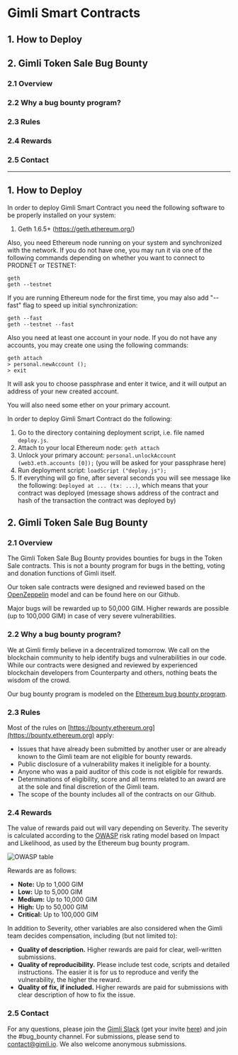 # Gimli Smart Contracts #

## 1. How to Deploy ##

## 2. Gimli Token Sale Bug Bounty ##
### 2.1 Overview ###
### 2.2 Why a bug bounty program? ###
### 2.3 Rules ###
### 2.4 Rewards ###
### 2.5 Contact ###

----------------------------------

## 1. How to Deploy ##

In order to deploy Gimli Smart Contract you need the
following software to be properly installed on your system:

1. Geth 1.6.5+ (https://geth.ethereum.org/)

Also, you need Ethereum node running on your system and synchronized with the
network.  If you do not have one, you may run it via one of the following
commands depending on whether you want to connect to PRODNET or TESTNET:

    geth
    geth --testnet

If you are running Ethereum node for the first time, you may also add "--fast"
flag to speed up initial synchronization:

    geth --fast
    geth --testnet --fast

Also you need at least one account in your node.  If you do not have any
accounts, you may create one using the following commands:

    geth attach
    > personal.newAccount ();
    > exit

It will ask you to choose passphrase and enter it twice, and it will output an
address of your new created account.

You will also need some ether on your primary account.

In order to deploy Gimli Smart Contract do the following:

1. Go to the directory containing deployment script, i.e. file named
   `deploy.js`.
2. Attach to your local Ethereum node: `geth attach`
4. Unlock your primary account:
   `personal.unlockAccount (web3.eth.accounts [0]);` (you will be
   asked for your passphrase here)
5. Run deployment script: `loadScript ("deploy.js");`
6. If everything will go fine, after several seconds you will see message like
   the following: `Deployed at ... (tx: ...)`,
   which means that your contract was deployed (message shows address of the
   contract and hash of the transaction the contract was deployed by)


## 2. Gimli Token Sale Bug Bounty ##

### 2.1 Overview ###
The Gimli Token Sale Bug Bounty provides bounties for bugs in the Token Sale contracts. This is not a bounty program for bugs in the betting, voting and donation functions of Gimli itself.

Our token sale contracts were designed and reviewed based on the [OpenZeppelin](https://openzeppelin.org/) model and can be found here on our Github.

Major bugs will be rewarded up to 50,000 GIM. Higher rewards are possible (up to 100,000 GIM) in case of very severe vulnerabilities.

### 2.2 Why a bug bounty program? ###
We at Gimli firmly believe in a decentralized tomorrow. We call on the blockchain community to help identify bugs and vulnerabilities in our code. While our contracts were designed and reviewed by experienced blockchain developers from Counterparty and others, nothing beats the wisdom of the crowd.

Our bug bounty program is modeled on the [Ethereum bug bounty program](https://bounty.ethereum.org).

### 2.3 Rules ###
Most of the rules on [https://bounty.ethereum.org](https://bounty.ethereum.org) apply:

- Issues that have already been submitted by another user or are already known to the Gimli team are not eligible for bounty rewards.
- Public disclosure of a vulnerability makes it ineligible for a bounty.
- Anyone who was a paid auditor of this code is not eligible for rewards.
- Determinations of eligibility, score and all terms related to an award are at the sole and final discretion of the Gimli team.
- The scope of the bounty includes all of the contracts on our Github.

### 2.4 Rewards ###
The value of rewards paid out will vary depending on Severity. The severity is calculated according to the [OWASP](https://www.owasp.org/index.php/OWASP_Risk_Rating_Methodology) risk rating model based on Impact and Likelihood, as used by the Ethereum bug bounty program.

![OWASP table](https://cdn-images-1.medium.com/max/800/1*lwB6Rzfck5wGqqRY-oPnQA.png)

Rewards are as follows:
- **Note:** Up to 1,000 GIM
- **Low:** Up to 5,000 GIM
- **Medium:** Up to 10,000 GIM
- **High:** Up to 50,000 GIM
- **Critical:** Up to 100,000 GIM

In addition to Severity, other variables are also considered when the Gimli team decides compensation, including (but not limited to):
- **Quality of description.** Higher rewards are paid for clear, well-written submissions.
- **Quality of reproducibility.** Please include test code, scripts and detailed instructions. The easier it is for us to reproduce and verify the vulnerability, the higher the reward.
- **Quality of fix, if included.** Higher rewards are paid for submissions with clear description of how to fix the issue.

### 2.5 Contact ###
For any questions, please join the [Gimli Slack](https://thegimliproject.slack.com/) (get your invite [here](http://auto-invite-contact.herokuapp.com/)) and join the #bug\_bounty channel.
For submissions, please send to [contact@gimli.io](mailto:contact@gimli.io). We also welcome anonymous submissions.
